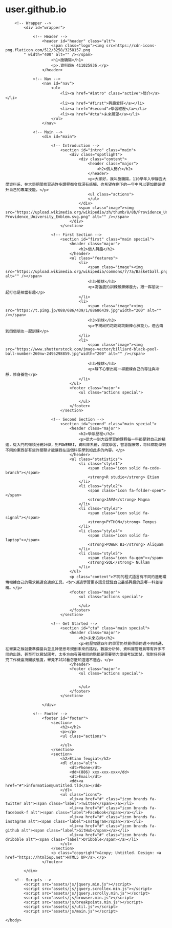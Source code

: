 # user.github.io
<!DOCTYPE HTML>
<!--
	Stellar by HTML5 UP
	html5up.net | @ajlkn
	Free for personal and commercial use under the CCA 3.0 license (html5up.net/license)
-->
<html>
	<head>
		<title>Stellar by HTML5 UP</title>
		<meta charset="utf-8" />
		<meta name="viewport" content="width=device-width, initial-scale=1, user-scalable=no" />
		<link rel="stylesheet" href="assets/css/main.css" />
		<noscript><link rel="stylesheet" href="assets/css/noscript.css" /></noscript>
	</head>
	<body class="is-preload">

		<!-- Wrapper -->
			<div id="wrapper">

				<!-- Header -->
					<header id="header" class="alt">
						<span class="logo"><img src=https://cdn-icons-png.flaticon.com/512/3258/3258157.png
            " width="400" alt="" /></span>
						<h1>施驕陽</h1>
						<p>.資科四A 411025936.</p>
					</header>

				<!-- Nav -->
					<nav id="nav">
						<ul>
							<li><a href="#intro" class="active">簡介</a></li>
							<li><a href="#first">興趣愛好</a></li>
							<li><a href="#second">學習經歷</a></li>
							<li><a href="#cta">未來展望</a></li>
						</ul>
					</nav>

				<!-- Main -->
					<div id="main">

						<!-- Introduction -->
							<section id="intro" class="main">
								<div class="spotlight">
									<div class="content">
										<header class="major">
											<h2>個人簡介</h2>
										</header>
										<p>大家好，我叫施驕陽，110學年入學靜宜大學資科系，在大學期間修習過許多課程都令我深有感觸，也希望在剩下的一年中可以更加鑽研提升自己的專業技能。</p>
										<ul class="actions">
										</ul>
									</div>
									<span class="image"><img src="https://upload.wikimedia.org/wikipedia/zh/thumb/8/8b/Providence_University_Emblem.svg/1200px-Providence_University_Emblem.svg.png" alt="" /></span>
								</div>
							</section>

						<!-- First Section -->
							<section id="first" class="main special">
								<header class="major">
									<h2>個人興趣</h2>
								</header>
								<ul class="features">
									<li>
										<span class="image"><img src="https://upload.wikimedia.org/wikipedia/commons/7/7a/Basketball.png"width="200" alt="" /></span>
										<h3>籃球</h3>
										<p>高強度的訓練鍛鍊爆發力，跟一群朋友一起打也是相當有趣</p>
									</li>
									<li>
										<span class="image"><img src="https://t.pimg.jp/088/686/439/1/88686439.jpg"width="200" alt="" /></span>
										<h3>羽球</h3>
										<p>不間段的跑跑跳跳鍛鍊心肺能力，適合兩到四個朋友一起訓練</p>
									</li>
									<li>
										<span class="image"><img src="https://www.shutterstock.com/image-vector/billiard-black-pool-ball-number-260nw-2495298859.jpg"width="200" alt="" /></span>

										<h3>撞球</h3>
										<p>靜下心擊出每一桿磨練自己的專注與冷靜，修身養性</p>
									</li>
								</ul>
								<footer class="major">
									<ul class="actions special">
										
									</ul>
								</footer>
							</section>

						<!-- Second Section -->
							<section id="second" class="main special">
								<header class="major">
									<h2>學系歷程</h2>
									<p>從大一到大四學習的課程每一科都是對自己的精進，從入門的微積分統計學，到POWERBI，資料庫系統，深度學習，智慧醫療等，每科都能學到不同的東西卻有些許關聯才能讓我在這個科系學到如此多的內容。</p>
								</header>
								<ul class="statistics">
									<li class="style1">
										<span class="icon solid fa-code-branch"></span>
										<strong>R studio</strong> Etiam
									</li>
									<li class="style2">
										<span class="icon fa-folder-open"></span>
										<strong>JAVA</strong> Magna
									</li>
									<li class="style3">
										<span class="icon solid fa-signal"></span>
										<strong>PYTHON</strong> Tempus
									</li>
									<li class="style4">
										<span class="icon solid fa-laptop"></span>
										<strong>POWER BI</strong> Aliquam
									</li>
									<li class="style5">
										<span class="icon fa-gem"></span>
										<strong>SQL</strong> Nullam
									</li>
								</ul>
								<p class="content">不同的程式語言有不同的適用環境根據自己的需求挑選合適的工具。<br>透過學習更多語言認識自己最感興趣的是哪一科並專精。</p>
								<footer class="major">
									<ul class="actions special">
										
									</ul>
								</footer>
							</section>

						<!-- Get Started -->
							<section id="cta" class="main special">
								<header class="major">
									<h2>未來方向</h2>
									<p>經歷完這四年的學習仍然覺得學的還不夠精通，在畢業之猴就要準備當兵並且神便思考規劃未來的路程，數據分析師、資料庫管理員等有許多不同的出路，甚至可以嘗試國考，太多方向有著相同的點都是需要努力準備考試面試，我對任何研究工作機會持開放態度，畢竟不試試看怎麼知道適不適合。</p>
								</header>
								<footer class="major">
									<ul class="actions special">
										
										
									</ul>
								</footer>
							</section>

					</div>

				<!-- Footer -->
					<footer id="footer">
						<section>
							<h2></h2>
							<p></p>
							<ul class="actions">
								
							</ul>
						</section>
						<section>
							<h2>Etiam feugiat</h2>
							<dl class="alt">
								<dt>Phone</dt>
								<dd>(886) xxx-xxx-xxx</dd>
								<dt>Email</dt>
								<dd><a href="#">information@untitled.tld</a></dd>
							</dl>
							<ul class="icons">
								<li><a href="#" class="icon brands fa-twitter alt"><span class="label">Twitter</span></a></li>
								<li><a href="#" class="icon brands fa-facebook-f alt"><span class="label">Facebook</span></a></li>
								<li><a href="#" class="icon brands fa-instagram alt"><span class="label">Instagram</span></a></li>
								<li><a href="#" class="icon brands fa-github alt"><span class="label">GitHub</span></a></li>
								<li><a href="#" class="icon brands fa-dribbble alt"><span class="label">Dribbble</span></a></li>
							</ul>
						</section>
						<p class="copyright">&copy; Untitled. Design: <a href="https://html5up.net">HTML5 UP</a>.</p>
					</footer>

			</div>

		<!-- Scripts -->
			<script src="assets/js/jquery.min.js"></script>
			<script src="assets/js/jquery.scrollex.min.js"></script>
			<script src="assets/js/jquery.scrolly.min.js"></script>
			<script src="assets/js/browser.min.js"></script>
			<script src="assets/js/breakpoints.min.js"></script>
			<script src="assets/js/util.js"></script>
			<script src="assets/js/main.js"></script>

	</body>
</html>
